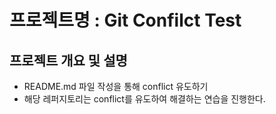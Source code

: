 # 프로젝트명 : Git Confilct Test

## 프로젝트 개요 및 설명

- README.md 파일 작성을 통해 conflict 유도하기
- 해당 레퍼지토리는 conflict를 유도하여 해결하는 연습을 진행한다.
